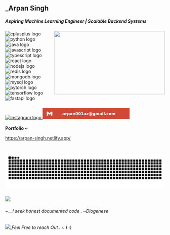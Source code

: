 
<h2>_Arpan Singh</h2>
  </a>
<h4 align="left"><i>Aspiring Machine Learning Engineer | Scalable Backend Systems </i></h4>
<h5 align="left">
</h5>

###


###
 <a href="#" onclick="return false;" target="_blank">
<img align="right" height="200" width ="350" src="https://media3.giphy.com/media/v1.Y2lkPTc5MGI3NjExMjM0dzdneWszeDV3YmthZWZvbmVxb3BqNDB4ODEwY2h3cjYxb3VneiZlcD12MV9pbnRlcm5hbF9naWZfYnlfaWQmY3Q9Zw/PZrjGkr334fXa/giphy.gif"  />  </a>

<div align="left">
    <img src="https://skillicons.dev/icons?i=cpp" height="35" alt="cplusplus logo"/>
    <img width="12" />
    <img src="https://skillicons.dev/icons?i=py" height="35" alt="python logo" />
    <img width="12" />
    <img src="https://skillicons.dev/icons?i=java" height="35" alt="java logo"/>
    <img width="12" />
    <img src="https://skillicons.dev/icons?i=js" height="35" alt="javascript logo"/>
    <img width="12" />
    <img src="https://skillicons.dev/icons?i=ts" height="35" alt="typescript logo"/>
    <img width="12" />
    <img src="https://skillicons.dev/icons?i=react" height="35" alt="react logo" />
    <img width="12" />
    <img src="https://skillicons.dev/icons?i=nodejs" height="35" alt="nodejs logo"  />
    <img width="12" />
    <img src="https://skillicons.dev/icons?i=redis" height="35" alt="redis logo"  />
    <img width="12" />
    <img src="https://skillicons.dev/icons?i=mongodb" height="35" alt="mongodb logo"  />
    <img width="12" />
    <img src="https://skillicons.dev/icons?i=mysql" height="35" alt="mysql logo" />
    <img width="12" />
    <img src="https://skillicons.dev/icons?i=pytorch" height="35" alt="pytorch logo" />
    <img width="12" />
    <img src="https://skillicons.dev/icons?i=tensorflow" height="35" alt="tensorflow logo"  />
    <img width="12" />
    <img src="https://skillicons.dev/icons?i=fastapi" height="35" alt="fastapi logo"  />
    <img width="12" />
    

</div>

###



###

<div align="left">
  <a href="https://www.instagram.com/arpnn_0/" target="_blank">
    <img src="https://img.shields.io/static/v1?message=Instagram&logo=instagram&label=&color=E4405F&logoColor=white&labelColor=&style=for-the-badge" height="35" alt="instagram logo"  />
  </a>
  <a href="#" onclick="return false;" target="_blank">
     <img src="https://github.com/Arpan010/Arpan010/blob/main/gmail.svg" height="35" alt="gmail logo" style="pointer-events: none;"  />
  </a>
</div>
<br>
<b>Portfolio ~ </b>
<a href = "https://arpan-singh.netlify.app/">
  <p>https://arpan-singh.netlify.app/</p>
</a>

###

<br clear="both">
<a href="https://github.com/Arpan010" target="_blank">
  <img src="https://raw.githubusercontent.com/Arpan010/Arpan010/output/snake.svg" alt="Snake animation" style="pointer-events: none;" />
</a>


###
<a href="#" onclick="return false;" target="_blank" align ="right">
<img src="https://media4.giphy.com/media/v1.Y2lkPTc5MGI3NjExMnVpc3VsbjZsY2Z2aWt4aDNvaXdwZTk3dTFlaGVycHUyNzhjMm9pcyZlcD12MV9pbnRlcm5hbF9naWZfYnlfaWQmY3Q9Zw/DdScANHfXnsM0uoiwV/giphy.gif" width="50" style="pointer-events: none;">
</a>
<h6><p align="left">~__I seek honest documented code . ~Diogenese </p></h6>


###
<a href="#" onclick="return false;" target="_blank">
<img src="https://media0.giphy.com/media/v1.Y2lkPTc5MGI3NjExd2I2eXlhaTVlbGVjc3ppaTFuYWg2a2o0bnV6cnZqZTJpcWM1eW5rdiZlcD12MV9pbnRlcm5hbF9naWZfYnlfaWQmY3Q9Zw/123t0dxx3bQdCE/giphy.gif" width="60">
</a><em><b></b> Feel Free to reach Out . ~ <b> !</b> :)</em>


###
